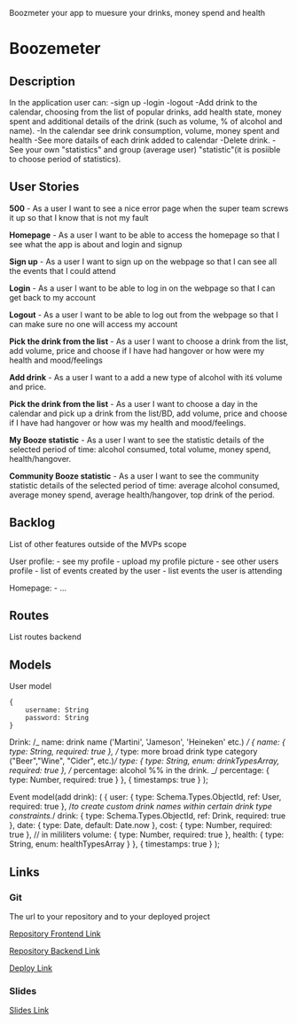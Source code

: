 Boozmeter your app to muesure your drinks, money spend and health

# Boozemeter

## Description

In the application user can:
-sign up
-login
-logout
-Add drink to the calendar, choosing from the list of popular drinks, add health state, money spent and additional details of the drink (such as volume, % of alcohol and name).
-In the calendar see drink consumption, volume, money spent and health
-See more datails of each drink added to calendar
-Delete drink.
-See your own "statistics" and group (average user) "statistic"(it is posiible to choose period of statistics).

## User Stories

**500** - As a user I want to see a nice error page when the super team screws it up so that I know that is not my fault

**Homepage** - As a user I want to be able to access the homepage so that I see what the app is about and login and signup

**Sign up** - As a user I want to sign up on the webpage so that I can see all the events that I could attend

**Login** - As a user I want to be able to log in on the webpage so that I can get back to my account

**Logout** - As a user I want to be able to log out from the webpage so that I can make sure no one will access my account

**Pick the drink from the list** - As a user I want to choose a drink from the list, add volume, price and choose if I have had hangover or how were my health and mood/feelings

**Add drink** - As a user I want to a add a new type of alcohol with itś volume and price.

**Pick the drink from the list** - As a user I want to choose a day in the calendar and pick up a drink from the list/BD, add volume, price and choose if I have had hangover or how was my health and mood/feelings.

**My Booze statistic** - As a user I want to see the statistic details of the selected period of time: alcohol consumed, total volume, money spend, health/hangover.

**Community Booze statistic** - As a user I want to see the community statistic details of the selected period of time: average alcohol consumed, average money spend, average health/hangover, top drink of the period.

## Backlog

List of other features outside of the MVPs scope

User profile: - see my profile - upload my profile picture - see other users profile - list of events created by the user - list events the user is attending

Homepage: - …

## Routes

List routes backend

## Models

User model

    {
    	username: String
    	password: String
    }

Drink:
/_ name: drink name ('Martini', 'Jameson', 'Heineken' etc.) _/
{
name: {
type: String,
required: true
},
/_ type: more broad drink type category ("Beer","Wine", "Cider", etc.)_/
type: {
type: String,
enum: drinkTypesArray,
required: true
},
/_ percentage: alcohol %% in the drink. _/
percentage: {
type: Number,
required: true
}
},
{
timestamps: true
}
);

Event model(add drink): (
{
user: {
type: Schema.Types.ObjectId,
ref: User,
required: true
},
/_to create custom drink names within certain drink type constraints._/
drink: {
type: Schema.Types.ObjectId,
ref: Drink,
required: true
},
date: {
type: Date,
default: Date.now
},
cost: {
type: Number,
required: true
},
// in mililiters
volume: {
type: Number,
required: true
},
health: {
type: String,
enum: healthTypesArray
}
},
{
timestamps: true
}
);

## Links

### Git

The url to your repository and to your deployed project

[Repository Frontend Link](https://github.com/OlgaZS/Boozemeter-app-front-end)

[Repository Backend Link](https://github.com/OlgaZS/Boozemeter-app-back-end)

[Deploy Link](https://boozemeter.netlify.com/)

### Slides

[Slides Link](https://docs.google.com/presentation/d/17_lHsxZkMYv1v5ZvVBrm5vGnEHmSTHZqsK-gSGAt0Ls/edit?usp=sharing)
